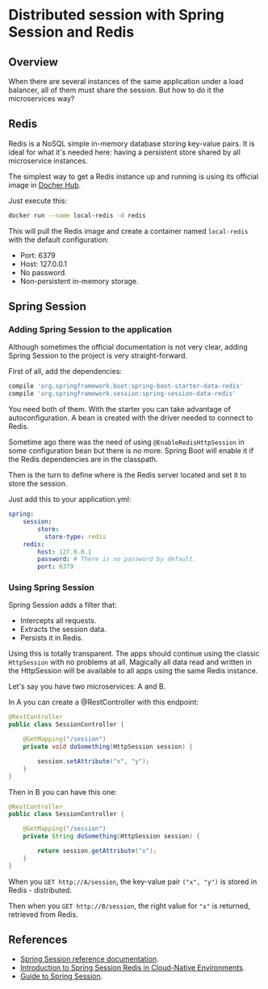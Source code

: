 # Distributed session with Spring Session and Redis

## Overview

When there are several instances of the same application under a load balancer, all of them must share the session. But how to do it the microservices way?

## Redis

Redis is a NoSQL simple in-memory database storing key-value pairs. It is ideal for what it's needed here: having a persistent store shared by all microservice instances.

The simplest way to get a Redis instance up and running is using its official image in [Docher Hub](https://hub.docker.com/_/redis).

Just execute this:

```bash
docker run --name local-redis -d redis
```

This will pull the Redis image and create a container named `local-redis` with the default configuration:

* Port: 6379
* Host: 127.0.0.1
* No password.
* Non-persistent in-memory storage.

## Spring Session

### Adding Spring Session to the application

Although sometimes the official documentation is not very clear, adding Spring Session to the project is very straight-forward. 

First of all, add the dependencies:

```gradle
compile 'org.springframework.boot:spring-boot-starter-data-redis'
compile 'org.springframework.session:spring-session-data-redis'
```
You need both of them. With the starter you can take advantage of autoconfiguration. A bean is created with the driver needed to connect to Redis.

Sometime ago there was the need of using `@EnableRedisHttpSession` in some configuration bean but there is no more. Spring Boot will enable it if the Redis dependencies are in the classpath.

Then is the turn to define where is the Redis server located and set it to store the session.

Just add this to your application.yml:

```yaml
spring:
	session:
		store:
		  store-type: redis
	redis:
		host: 127.0.0.1
		password: # There is no password by default.
		port: 6379
```

### Using Spring Session

Spring Session adds a filter that:
 
* Intercepts all requests.
* Extracts the session data.
* Persists it in Redis.

Using this is totally transparent. The apps should continue using the classic `HttpSession` with no problems at all. Magically all data read and written in the HttpSession will be available to all apps using the same Redis instance. 

Let's say you have two microservices: A and B. 

In A you can create a @RestController with this endpoint:

```java
@RestController
public class SessionController {

    @GetMapping("/session")
    private void doSomething(HttpSession session) {

        session.setAttribute("x", "y");
    }
}
```

Then in B you can have this one:

```java
@RestController
public class SessionController {

    @GetMapping("/session")
    private String doSomething(HttpSession session) {

        return session.getAttribute("x");
    }
}
```

When you `GET http://A/session`, the key-value pair `("x", "y")` is stored in Redis - distributed. 

Then when you `GET http://B/session`, the right value for `"x"` is returned, retrieved from Redis.

## References

* [Spring Session reference documentation](https://docs.spring.io/spring-session/docs/current/reference/html5/).
* [Introduction to Spring Session Redis in Cloud-Native Environments](https://medium.com/@odedia/spring-session-redis-part-i-overview-a5f6c7446c8b).
* [Guide to Spring Session](https://www.baeldung.com/spring-session).